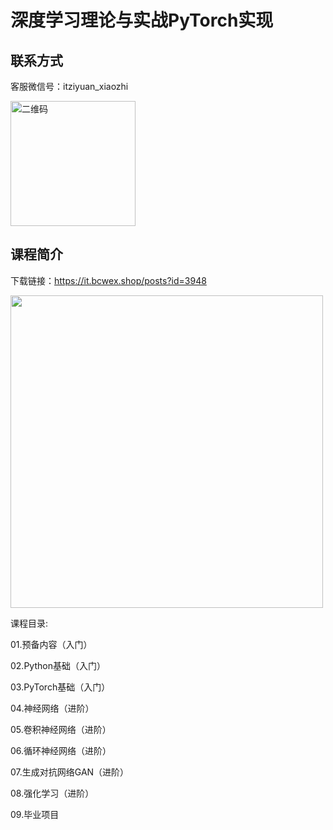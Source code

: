 # 深度学习理论与实战PyTorch实现

## 联系方式

客服微信号：itziyuan_xiaozhi

<img src="https://ziyuanyun.oss-cn-guangzhou.aliyuncs.com/common/20240614073449/666b82192834a.jpg" width="200" height="200" alt="二维码">

## 课程简介

下载链接：https://it.bcwex.shop/posts?id=3948

<img src="https://ziyuanyun.oss-cn-guangzhou.aliyuncs.com/yun/20240515185425/66449461d7563.jpg" width="500" alt="">

  课程目录:

 01.预备内容（入门）

 02.Python基础（入门）

 03.PyTorch基础（入门）

 04.神经网络（进阶）

 05.卷积神经网络（进阶）

 06.循环神经网络（进阶）

 07.生成对抗网络GAN（进阶）

 08.强化学习（进阶）

 09.毕业项目

  